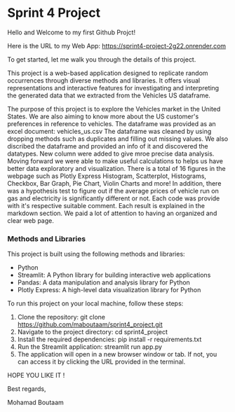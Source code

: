 # Sprint 4 Project

Hello and Welcome to my first Github Projct!

Here is the URL to my Web App: https://sprint4-project-2g22.onrender.com

To get started, let me walk you through the details of this project. 

This project is a web-based application designed to replicate random occurrences through diverse methods and libraries. It offers visual representations and interactive features for investigating and interpreting the generated data that we extracted from the Vehicles US dataframe.

The purpose of this project is to explore the Vehicles market in the United States.
We are also aiming to know more about the US customer's preferences in reference to vehicles.
The dataframe was provided as an excel document: vehicles_us.csv
The dataframe was cleaned by using dropping methods such as duplicates and filling out missing values.
We also discribed the dataframe and provided an info of it and discovered the datatypes.
New column were added to give mroe precise data analysis.
Moving forward we were able to make useful calculations to helps us have better data exploratory and visualization.
There is a total of 16 figures in the webpage such as Plotly Express Histogram, Scatterplot, Histograms, Checkbox, Bar Graph, Pie Chart, Violin Charts and more!
In addition, there was a hypothesis test to figure out if the average prices of vehicle run on gas and electricity is significantly different or not.
Each code was provide with it's respective suitable comment.
Each result is explained in the markdown section.
We paid a lot of attention to having an organized and clear web page.


### Methods and Libraries
This project is built using the following methods and libraries:

- Python
- Streamlit: A Python library for building interactive web applications
- Pandas: A data manipulation and analysis library for Python
- Plotly Express: A high-level data visualization library for Python

To run this project on your local machine, follow these steps:

1. Clone the repository: git clone https://github.com/maboutaam/sprint4_project.git
2. Navigate to the project directory: cd sprint4_project
3. Install the required dependencies: pip install -r requirements.txt
4. Run the Streamlit application: streamlit run app.py
5. The application will open in a new browser window or tab. If not, you can access it by clicking the URL provided in the terminal.

HOPE YOU LIKE IT !

Best regards,

Mohamad Boutaam